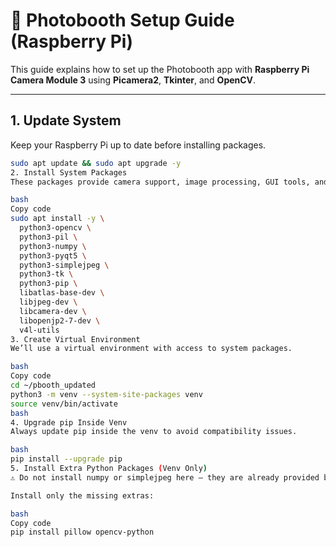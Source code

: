 # 📸 Photobooth Setup Guide (Raspberry Pi)

This guide explains how to set up the Photobooth app with **Raspberry Pi Camera Module 3** using **Picamera2**, **Tkinter**, and **OpenCV**.

---

## 1. Update System

Keep your Raspberry Pi up to date before installing packages.

```bash
sudo apt update && sudo apt upgrade -y
2. Install System Packages
These packages provide camera support, image processing, GUI tools, and dependencies.

bash
Copy code
sudo apt install -y \
  python3-opencv \
  python3-pil \
  python3-numpy \
  python3-pyqt5 \
  python3-simplejpeg \
  python3-tk \
  python3-pip \
  libatlas-base-dev \
  libjpeg-dev \
  libcamera-dev \
  libopenjp2-7-dev \
  v4l-utils
3. Create Virtual Environment
We’ll use a virtual environment with access to system packages.

bash
Copy code
cd ~/pbooth_updated
python3 -m venv --system-site-packages venv
source venv/bin/activate
bash
4. Upgrade pip Inside Venv
Always update pip inside the venv to avoid compatibility issues.

bash
pip install --upgrade pip
5. Install Extra Python Packages (Venv Only)
⚠️ Do not install numpy or simplejpeg here – they are already provided by system packages.

Install only the missing extras:

bash
Copy code
pip install pillow opencv-python
